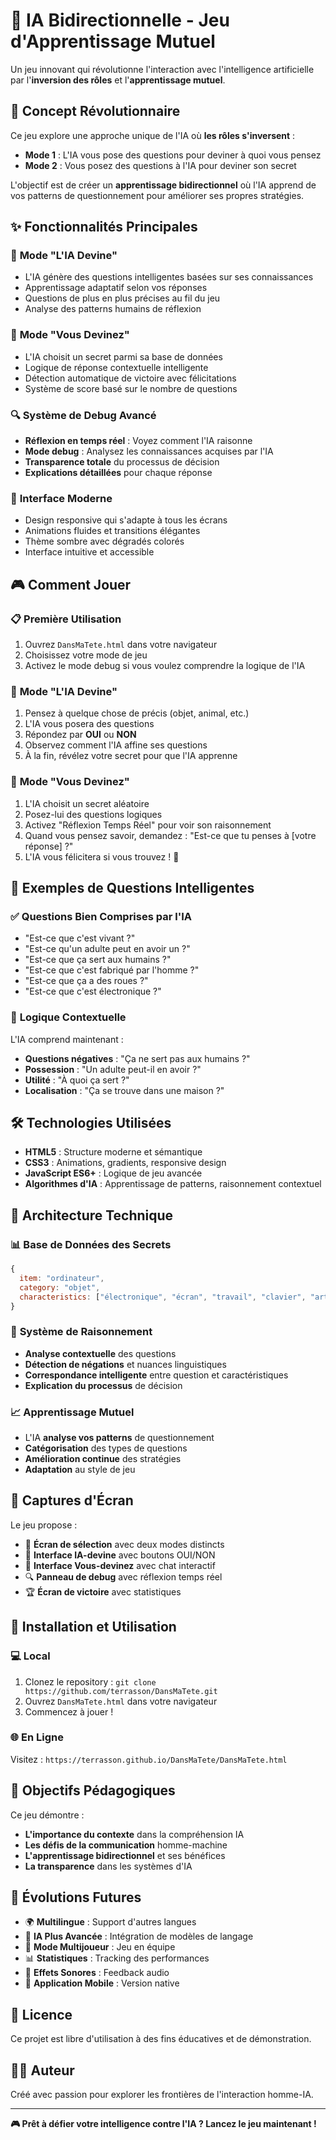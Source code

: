 # 🧠 IA Bidirectionnelle - Jeu d'Apprentissage Mutuel

Un jeu innovant qui révolutionne l'interaction avec l'intelligence artificielle par l'**inversion des rôles** et l'**apprentissage mutuel**.

## 🎯 Concept Révolutionnaire

Ce jeu explore une approche unique de l'IA où **les rôles s'inversent** :
- **Mode 1** : L'IA vous pose des questions pour deviner à quoi vous pensez
- **Mode 2** : Vous posez des questions à l'IA pour deviner son secret

L'objectif est de créer un **apprentissage bidirectionnel** où l'IA apprend de vos patterns de questionnement pour améliorer ses propres stratégies.

## ✨ Fonctionnalités Principales

### 🤖 **Mode "L'IA Devine"**
- L'IA génère des questions intelligentes basées sur ses connaissances
- Apprentissage adaptatif selon vos réponses
- Questions de plus en plus précises au fil du jeu
- Analyse des patterns humains de réflexion

### 🧠 **Mode "Vous Devinez"**
- L'IA choisit un secret parmi sa base de données
- Logique de réponse contextuelle intelligente
- Détection automatique de victoire avec félicitations
- Système de score basé sur le nombre de questions

### 🔍 **Système de Debug Avancé**
- **Réflexion en temps réel** : Voyez comment l'IA raisonne
- **Mode debug** : Analysez les connaissances acquises par l'IA
- **Transparence totale** du processus de décision
- **Explications détaillées** pour chaque réponse

### 🎨 **Interface Moderne**
- Design responsive qui s'adapte à tous les écrans
- Animations fluides et transitions élégantes
- Thème sombre avec dégradés colorés
- Interface intuitive et accessible

## 🎮 Comment Jouer

### 📋 **Première Utilisation**
1. Ouvrez `DansMaTete.html` dans votre navigateur
2. Choisissez votre mode de jeu
3. Activez le mode debug si vous voulez comprendre la logique de l'IA

### 🤖 **Mode "L'IA Devine"**
1. Pensez à quelque chose de précis (objet, animal, etc.)
2. L'IA vous posera des questions
3. Répondez par **OUI** ou **NON**
4. Observez comment l'IA affine ses questions
5. À la fin, révélez votre secret pour que l'IA apprenne

### 🧠 **Mode "Vous Devinez"**
1. L'IA choisit un secret aléatoire
2. Posez-lui des questions logiques
3. Activez "Réflexion Temps Réel" pour voir son raisonnement
4. Quand vous pensez savoir, demandez : "Est-ce que tu penses à [votre réponse] ?"
5. L'IA vous félicitera si vous trouvez ! 🎉

## 🧪 Exemples de Questions Intelligentes

### ✅ **Questions Bien Comprises par l'IA**
- "Est-ce que c'est vivant ?"
- "Est-ce qu'un adulte peut en avoir un ?"
- "Est-ce que ça sert aux humains ?"
- "Est-ce que c'est fabriqué par l'homme ?"
- "Est-ce que ça a des roues ?"
- "Est-ce que c'est électronique ?"

### 🎯 **Logique Contextuelle**
L'IA comprend maintenant :
- **Questions négatives** : "Ça ne sert pas aux humains ?" 
- **Possession** : "Un adulte peut-il en avoir ?"
- **Utilité** : "À quoi ça sert ?"
- **Localisation** : "Ça se trouve dans une maison ?"

## 🛠️ Technologies Utilisées

- **HTML5** : Structure moderne et sémantique
- **CSS3** : Animations, gradients, responsive design
- **JavaScript ES6+** : Logique de jeu avancée
- **Algorithmes d'IA** : Apprentissage de patterns, raisonnement contextuel

## 🔧 Architecture Technique

### 📊 **Base de Données des Secrets**
```javascript
{ 
  item: "ordinateur", 
  category: "objet", 
  characteristics: ["électronique", "écran", "travail", "clavier", "artificiel"] 
}
```

### 🧠 **Système de Raisonnement**
- **Analyse contextuelle** des questions
- **Détection de négations** et nuances linguistiques
- **Correspondance intelligente** entre question et caractéristiques
- **Explication du processus** de décision

### 📈 **Apprentissage Mutuel**
- L'IA **analyse vos patterns** de questionnement
- **Catégorisation** des types de questions
- **Amélioration continue** des stratégies
- **Adaptation** au style de jeu

## 🎨 Captures d'Écran

Le jeu propose :
- 🎯 **Écran de sélection** avec deux modes distincts
- 🤖 **Interface IA-devine** avec boutons OUI/NON
- 🧠 **Interface Vous-devinez** avec chat interactif
- 🔍 **Panneau de debug** avec réflexion temps réel
- 🏆 **Écran de victoire** avec statistiques

## 🚀 Installation et Utilisation

### 💻 **Local**
1. Clonez le repository : `git clone https://github.com/terrasson/DansMaTete.git`
2. Ouvrez `DansMaTete.html` dans votre navigateur
3. Commencez à jouer !

### 🌐 **En Ligne**
Visitez : `https://terrasson.github.io/DansMaTete/DansMaTete.html`

## 🎯 Objectifs Pédagogiques

Ce jeu démontre :
- **L'importance du contexte** dans la compréhension IA
- **Les défis de la communication** homme-machine
- **L'apprentissage bidirectionnel** et ses bénéfices
- **La transparence** dans les systèmes d'IA

## 🔮 Évolutions Futures

- 🌍 **Multilingue** : Support d'autres langues
- 🧠 **IA Plus Avancée** : Intégration de modèles de langage
- 👥 **Mode Multijoueur** : Jeu en équipe
- 📊 **Statistiques** : Tracking des performances
- 🎵 **Effets Sonores** : Feedback audio
- 📱 **Application Mobile** : Version native

## 📝 Licence

Ce projet est libre d'utilisation à des fins éducatives et de démonstration.

## 👨‍💻 Auteur

Créé avec passion pour explorer les frontières de l'interaction homme-IA.

---

**🎮 Prêt à défier votre intelligence contre l'IA ? Lancez le jeu maintenant !** 